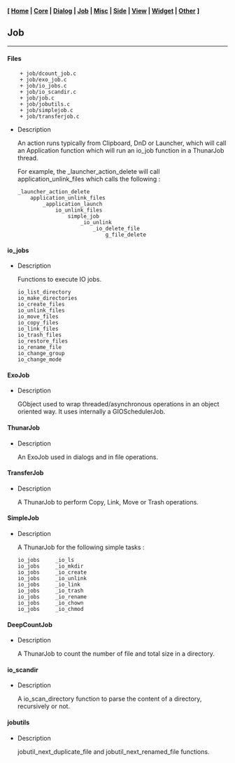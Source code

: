 **[ [Home](00-Home.html) | [Core](01-Core.html) | [Dialog](02-Dialog.html) | [Job](03-Job.html) | [Misc](05-Misc.html) | [Side](06-Side.html) | [View](07-View.html) | [Widget](08-Widget.html) | [Other](99-Other.html) ]**

## Job

---

#### Files

```
    + job/dcount_job.c
    + job/exo_job.c
    + job/io_jobs.c
    + job/io_scandir.c
    + job/job.c
    + job/jobutils.c
    + job/simplejob.c
    + job/transferjob.c
```

* Description

    An action runs typically from Clipboard, DnD or Launcher, which will call
    an Application function which will run an io_job function in a ThunarJob
    thread.
    
    For example, the _launcher_action_delete will call
    application_unlink_files which calls the following :
    
    ```
    _launcher_action_delete
        application_unlink_files
            _application_launch
                io_unlink_files
                    simple_job
                        _io_unlink
                            _io_delete_file
                                g_file_delete
    ```


#### io_jobs

* Description

    Functions to execute IO jobs.

    ```
    io_list_directory
    io_make_directories
    io_create_files
    io_unlink_files
    io_move_files
    io_copy_files
    io_link_files
    io_trash_files
    io_restore_files
    io_rename_file
    io_change_group
    io_change_mode
    ```


#### ExoJob

* Description

    GObject used to wrap threaded/asynchronous operations in an object
    oriented way. It uses internally a GIOSchedulerJob.


#### ThunarJob

* Description

    An ExoJob used in dialogs and in file operations.


#### TransferJob

* Description

    A ThunarJob to perform Copy, Link, Move or Trash operations.


#### SimpleJob

* Description

    A ThunarJob for the following simple tasks :

    ```
    io_jobs     _io_ls
    io_jobs     _io_mkdir
    io_jobs     _io_create
    io_jobs     _io_unlink
    io_jobs     _io_link
    io_jobs     _io_trash
    io_jobs     _io_rename
    io_jobs     _io_chown
    io_jobs     _io_chmod
    ```


#### DeepCountJob

* Description

    A ThunarJob to count the number of file and total size in
    a directory.


#### io_scandir

* Description

    A io_scan_directory function to parse the content of a directory, recursively or not.


#### jobutils

* Description

    jobutil_next_duplicate_file and jobutil_next_renamed_file functions.


